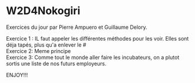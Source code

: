 # W2D4Nokogiri
Exercices du jour par Pierre Ampuero  et Guillaume Delory.

Exercice 1 : IL faut appeler les différentes méthodes pour les voir. Elles sont déja tapés, plus qu'a enlever le #<br>
Exercice 2: Meme principe<br>
Exercice 3: Comme tout le monde aller faire les incubateurs, on a plutot sortis une liste de nos futurs employeurs.<br>

ENJOY!!!
